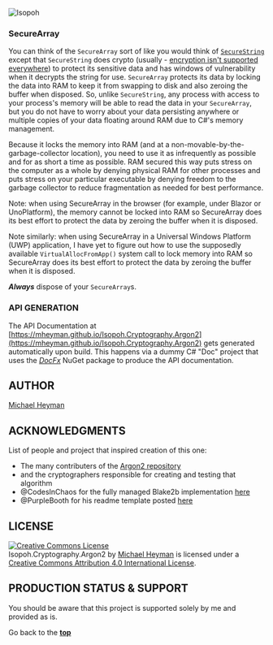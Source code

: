 ![Isopoh](https://raw.githubusercontent.com/mheyman/Isopoh.Cryptography.Argon2/master/.github/images/isopoh144.png)

### SecureArray
[seca]: #securearry 'SecureArray description'

You can think of the `SecureArray` sort of like you would think of
[`SecureString`](https://docs.microsoft.com/en-us/dotnet/api/system.security.securestring)
except that `SecureString` does crypto (usually -
[encryption isn't supported everywhere](https://github.com/dotnet/platform-compat/blob/master/docs/DE0001.md))
to protect its sensitive data and has windows of vulnerability when it
decrypts the string for use. `SecureArray` protects its data by locking the
data into RAM to keep it from swapping to disk and also zeroing the buffer when
disposed. So, unlike `SecureString`, any process with access to your process's
memory will be able to read the data in your `SecureArray`, but you do not
have to worry about your data persisting anywhere or multiple copies of your
data floating around RAM due to C#'s memory management.

Because it locks the memory into RAM (and at a
non-movable-by-the-garbage-collector location), you need to use it
as infrequently as possible and for as short a time as possible. RAM secured
this way puts stress on the computer as a whole by denying physical
RAM for other processes and puts stress on your particular executable by
denying freedom to the garbage collector to reduce fragmentation as needed
for best performance.

Note: when using SecureArray in the browser (for example, under Blazor or UnoPlatform),
the memory cannot be locked into RAM so SecureArray does its best effort to protect the
data by zeroing the buffer when it is disposed.

Note similarly: when using SecureArray in a Universal Windows Platform (UWP)
application, I have yet to figure out how to use the supposedly available
`VirtualAllocFromApp()` system call to lock memory into RAM so SecureArray does
its best effort to protect the data by zeroing the buffer when it is disposed.

***Always*** dispose of your `SecureArray`s.

### API GENERATION
[apigen]: #apigen 'API Generation'

The API Documentation at [https://mheyman.github.io/Isopoh.Cryptography.Argon2](https://mheyman.github.io/Isopoh.Cryptography.Argon2)
gets generated automatically upon build. This happens via a dummy C# "Doc"
project that uses the [*DocFx*](https://github.com/dotnet/docfx) NuGet
package to produce the API documentation.

## AUTHOR
[auth]: #author 'Credits & author\'s contacts info'
[Michael Heyman](https://github.com/mheyman)

## ACKNOWLEDGMENTS
[acc]: acknowledgments

List of people and project that inspired creation of this one:

- The many contributers of the [Argon2 repository](https://github.com/p-h-c/phc-winner-argon2)
- and the cryptographers responsible for creating and testing that algorithm
- @CodesInChaos for the fully managed Blake2b implementation [here](https://github.com/BLAKE2/BLAKE2)
- @PurpleBooth for his readme template posted [here](https://gist.github.com/PurpleBooth/109311bb0361f32d87a2)

## LICENSE
[cpl]:#license 'License info'

<a rel="license" href="http://creativecommons.org/licenses/by/4.0/"><img alt="Creative Commons License" style="border-width:0" src="https://i.creativecommons.org/l/by/4.0/88x31.png" /></a><br /><span xmlns:dct="http://purl.org/dc/terms/" property="dct:title">Isopoh.Cryptography.Argon2</span> by <a xmlns:cc="http://creativecommons.org/ns#" href="https://github.com/mheyman/Isopoh.Cryptography.Argon2" property="cc:attributionName" rel="cc:attributionURL">Michael Heyman</a> is licensed under a <a rel="license" href="http://creativecommons.org/licenses/by/4.0/">Creative Commons Attribution 4.0 International License</a>.
## PRODUCTION STATUS & SUPPORT
[ps]: #production-status--support 'Production use disclaimer & support info'

You should be aware that this project is supported solely by me and provided as is.

Go back to the **[top][seca]**


